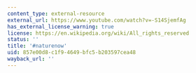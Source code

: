 ```yaml
---
content_type: external-resource
external_url: https://www.youtube.com/watch?v=-S14SjemfAg
has_external_license_warning: true
license: https://en.wikipedia.org/wiki/All_rights_reserved
status: ''
title: '#naturenow'
uid: 857e00d8-c1f9-4649-bfc5-b203597cea48
wayback_url: ''
---
```


